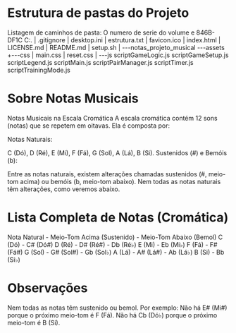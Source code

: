 <!-- Escrever: -->

# Estrutura de pastas do Projeto

Listagem de caminhos de pasta:
O numero de serie do volume e 846B-DF1C
C:.
|   .gitignore
|   desktop.ini
|   estrutura.txt
|   favicon.ico
|   index.html
|   LICENSE.md
|   README.md
|   setup.sh
|
\---notas_projeto_musical
    \---assets
        +---css
        |       main.css
        |       reset.css
        |
        \---js
                scriptGameLogic.js
                scriptGameSetup.js
                scriptLegend.js
                scriptMain.js
                scriptPairManager.js
                scriptTimer.js
                scriptTrainingMode.js

# Sobre Notas Musicais

Notas Musicais na Escala Cromática
A escala cromática contém 12 sons (notas) que se repetem em oitavas. Ela é composta por:

Notas Naturais:

C (Dó), D (Ré), E (Mi), F (Fá), G (Sol), A (Lá), B (Si).
Sustenidos (#) e Bemóis (b):

Entre as notas naturais, existem alterações chamadas sustenidos (#, meio-tom acima) ou bemóis (b, meio-tom abaixo).
Nem todas as notas naturais têm alterações, como veremos abaixo.

# Lista Completa de Notas (Cromática)

Nota Natural - Meio-Tom Acima (Sustenido) - Meio-Tom Abaixo (Bemol)
C (Dó) - C# (Dó#)
D (Ré) - D# (Ré#) - Db (Ré♭)
E (Mi) - Eb (Mi♭)
F (Fá) - F# (Fá#)
G (Sol) - G# (Sol#) - Gb (Sol♭)
A (Lá) - A# (Lá#) - Ab (Lá♭)
B (Si) - Bb (Si♭)

# Observações

Nem todas as notas têm sustenido ou bemol. Por exemplo:
Não há E# (Mi#) porque o próximo meio-tom é F (Fá).
Não há Cb (Dó♭) porque o próximo meio-tom é B (Si).
